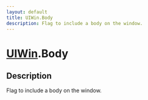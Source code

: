 ```yaml
---
layout: default
title: UIWin.Body
description: Flag to include a body on the window.
---
```

# [UIWin]({{site.url}}/Pages/Reference/UIWin.html).Body

## Description
Flag to include a body on the window.

